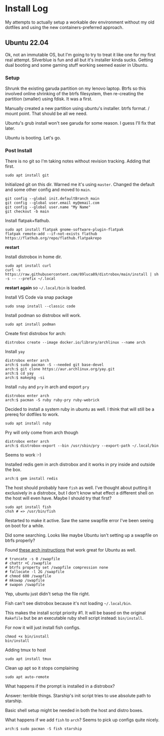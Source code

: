 # Install Log

My attempts to actually setup a workable dev environment without my old dotfiles and using the new containers-preferred approach.

## Ubuntu 22.04

Ok, not an immutable OS, but I'm going to try to treat it like one for my first real attempt. Silverblue is fun and all but it's installer kinda sucks. Getting dual booting and some gaming stuff working seemed easier in Ubuntu.

### Setup

Shrunk the existing garuda partition on my lenovo laptop. Btrfs so this involved online shrinking of the btrfs filesystem, then re-creating the partition (smaller) using fdisk. It was a first.

Manually created a new partition using ubuntu's installer. btrfs format. / mount point. That should be all we need.

Ubuntu's grub install won't see garuda for some reason. I guess I'll fix that later.

Ubuntu is booting. Let's go.

### Post Install

There is no git so I'm taking notes without revision tracking. Adding that first.

```
sudo apt install git
```

Initialized git on this dir. Warned me it's using `master`. Changed the default and some other config and moved to `main`.

```
git config --global init.defaultBranch main
git config --global user.email my@email.com
git config --global user.name "My Name"
git checkout -b main
```

Install flatpak+flathub.

```
sudo apt install flatpak gnome-software-plugin-flatpak
flatpak remote-add --if-not-exists flathub https://flathub.org/repo/flathub.flatpakrepo
```

**restart**

Install distrobox in home dir.

```
sudo apt install curl
curl -s https://raw.githubusercontent.com/89luca89/distrobox/main/install | sh -s -- --prefix ~/.local
```

**restart again** so `~/.local/bin` is loaded.

Install VS Code via snap package

```
sudo snap install --classic code
```

Install podman so distrobox will work.

```
sudo apt install podman
```

Create first distrobox for arch:

```
distrobox create --image docker.io/library/archlinux --name arch
```

Install `yay`

```
distrobox enter arch
arch:$ sudo pacman -S --needed git base-devel
arch:$ git clone https://aur.archlinux.org/yay.git
arch:$ cd yay
arch:$ makepkg -si
```

Install `ruby` and `pry` in arch and export `pry`

```
distrobox enter arch
arch:$ pacman -S ruby ruby-pry ruby-webrick
```

Decided to install a system ruby in ubuntu as well. I think that will still be a prereq for dotfiles to work.

```
sudo apt install ruby
```

Pry will only come from arch though

```
distrobox enter arch
arch:$ distrobox-export --bin /usr/sbin/pry --export-path ~/.local/bin
```

Seems to work :-)

Installed redis gem in arch distrobox and it works in pry inside and outside the box.

```
arch:$ gem install redis
```

The host should probably have `fish` as well. I've thought about putting it exclusively in a distrobox, but I don't know what effect a different shell on the host will even have. Maybe I should try that first?

```
sudo apt install fish
chsh # => /usr/bin/fish
```

Restarted to make it active. Saw the same swapfile error I've been seeing on boot for a while.

Did some searching. Looks like maybe Ubuntu isn't setting up a swapfile on btrfs properly?

Found [these arch instructions](https://superuser.com/a/1531207) that work great for Ubuntu as well.

```
# truncate -s 0 /swapfile
# chattr +C /swapfile
# btrfs property set /swapfile compression none
# fallocate -l 2G /swapfile
# chmod 600 /swapfile
# mkswap /swapfile
# swapon /swapfile
```

Yep, ubuntu just didn't setup the file right.

Fish can't see distrobox because it's not loading `~/.local/bin`.

This makes the install script priority #1. It will be based on the original `Rakefile` but be an executable ruby shell script instead: `bin/install`.

For now it will just install fish configs.

```
chmod +x bin/install
bin/install
```

Adding tmux to host

```
sudo apt install tmux
```

Clean up apt so it stops complaining

```
sudo apt auto-remote
```

What happens if the prompt is installed in a distrobox?

Answer: terrible things. Starship's init script tries to use absolute path to starship.

Basic shell setup might be needed in both the host and distro boxes.

What happens if we add `fish` to `arch`? Seems to pick up configs quite nicely.

```
arch:$ sudo pacman -S fish starship
```
